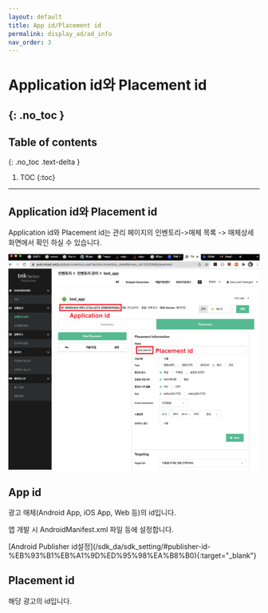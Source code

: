 ```yaml
---
layout: default
title: App id/Placement id
permalink: display_ad/ad_info
nav_order: 3
---
```


# Application id와 Placement id
{: .no_toc }
---
## Table of contents
{: .no_toc .text-delta }

1. TOC
{:toc}
---

## Application id와 Placement id
Application id와 Placement id는 관리 페이지의 인벤토리->매체 목록 -> 매체상세 화면에서 확인 하실 수 있습니다.


![appid_placementid](/assets/sdk_da/app_id/app_id_placement_id.png)



## App id

광고 매체(Android App, iOS App, Web 등)의 id입니다.

<p>앱 개발 시 AndroidManifest.xml 파일 등에 설정합니다.</p>
[Android Publisher id설정](/sdk_da/sdk_setting/#publisher-id-%EB%93%B1%EB%A1%9D%ED%95%98%EA%B8%B0){:target="_blank"}

## Placement id
해당 광고의 id입니다.
